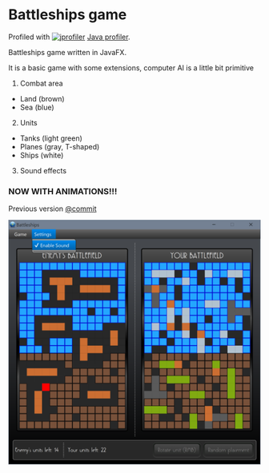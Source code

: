 # Battleships game

Profiled with [![jprofiler](https://www.ej-technologies.com/images/product_banners/jprofiler_medium.png)](https://www.ej-technologies.com/products/jprofiler/overview.html) [Java profiler](https://www.ej-technologies.com/images/product_banners/jprofiler_medium.png).

Battleships game written in JavaFX.

It is a basic game with some extensions, computer AI is a little bit primitive

1. Combat area
  * Land (brown)
  * Sea  (blue)
2. Units
  * Tanks (light green)
  * Planes (gray, T-shaped)
  * Ships (white)
3. Sound effects

### NOW WITH ANIMATIONS!!! ###
Previous version [@commit](https://github.com/DudaKamil/battleships/tree/1197ede402d21d5a9a9e337eb8d015354962caea)

![Battleships screenshot](/img/screenshot.png)
